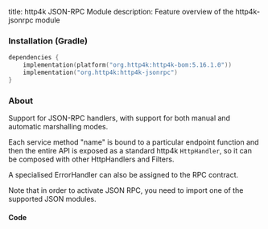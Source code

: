 title: http4k JSON-RPC Module
description: Feature overview of the http4k-jsonrpc module

### Installation (Gradle)

```kotlin
dependencies {
    implementation(platform("org.http4k:http4k-bom:5.16.1.0"))
    implementation("org.http4k:http4k-jsonrpc")
}
```

### About

Support for JSON-RPC handlers, with support for both manual and automatic marshalling modes.

Each service method "name" is bound to a particular endpoint function and then the entire API is 
exposed as a standard http4k `HttpHandler`, so it can be composed with other HttpHandlers and Filters.

A specialised ErrorHandler can also be assigned to the RPC contract.

Note that in order to activate JSON RPC, you need to import one of the supported JSON modules.

#### Code [<img class="octocat"/>](https://github.com/http4k/http4k/blob/master/src/docs/guide/reference/jsonrpc/example.kt)

<script src="https://gist-it.appspot.com/https://github.com/http4k/http4k/blob/master/src/docs/guide/reference/jsonrpc/example.kt"></script>
